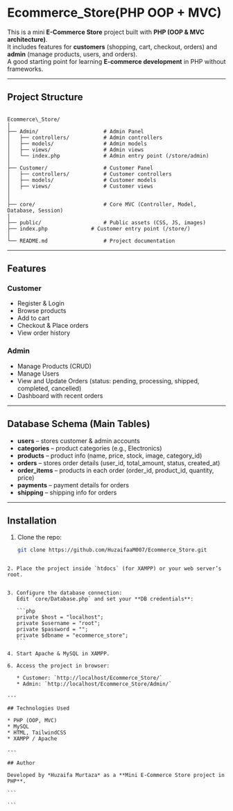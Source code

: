 ﻿# Ecommerce_Store(PHP OOP + MVC)

This is a mini **E-Commerce Store** project built with **PHP (OOP & MVC architecture)**.  
It includes features for **customers** (shopping, cart, checkout, orders) and **admin** (manage products, users, and orders).  
A good starting point for learning **E-commerce development** in PHP without frameworks.

---

## Project Structure

```

Ecommerce\_Store/
│
├── Admin/                     # Admin Panel
│   ├── controllers/           # Admin controllers
│   ├── models/                # Admin models
│   ├── views/                 # Admin views
│   └── index.php              # Admin entry point (/store/admin)
│
├── Customer/                  # Customer Panel
│   ├── controllers/           # Customer controllers
│   ├── models/                # Customer models
│   ├── views/                 # Customer views
│   
│
├── core/                      # Core MVC (Controller, Model, Database, Session)
│
├── public/                    # Public assets (CSS, JS, images)
├── index.php              # Customer entry point (/store/)
│
└── README.md                  # Project documentation

````

---

## Features

### Customer
- Register & Login
- Browse products
- Add to cart
- Checkout & Place orders
- View order history

### Admin
- Manage Products (CRUD)
- Manage Users
- View and Update Orders (status: pending, processing, shipped, completed, cancelled)
- Dashboard with recent orders

---

## Database Schema (Main Tables)

- **users** – stores customer & admin accounts  
- **categories** – product categories (e.g., Electronics)  
- **products** – product info (name, price, stock, image, category_id)  
- **orders** – stores order details (user_id, total_amount, status, created_at)  
- **order_items** – products in each order (order_id, product_id, quantity, price)  
- **payments** – payment details for orders  
- **shipping** – shipping info for orders  

---

## Installation

1. Clone the repo:
   ```bash
   git clone https://github.com/HuzaifaaM007/Ecommerce_Store.git
````

2. Place the project inside `htdocs` (for XAMPP) or your web server’s root.


3. Configure the database connection:
   Edit `core/Database.php` and set your **DB credentials**:

   ```php
   private $host = "localhost";
   private $username = "root";
   private $password = "";
   private $dbname = "ecommerce_store";
   ```

4. Start Apache & MySQL in XAMPP.

6. Access the project in browser:

   * Customer: `http://localhost/Ecommerce_Store/`
   * Admin: `http://localhost/Ecommerce_Store/Admin/`

---

## Technologies Used

* PHP (OOP, MVC)
* MySQL
* HTML, TailwindCSS
* XAMPP / Apache

---

## Author

Developed by *Huzaifa Murtaza* as a **Mini E-Commerce Store project in PHP**.

```

```

